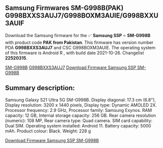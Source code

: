 <h2>Samsung Firmwares SM-G998B(PAK) G998BXXS3AUJ7/G998BOXM3AUIE/G998BXXU3AUIF</h2>
Download the Samsung firmware for the ✅ <strong>Samsung SSP </strong> ⭐ <strong>SM-G998B</strong> with product code <strong>PAK</strong> <strong> from Pakistan</strong>. This firmware has version number PDA <strong>G998BXXS3AUJ7</strong> and CSC G998BOXM3AUIE. The operating system of this firmware is Android R , with build date 2021-10-26. Changelist <strong>22520315</strong>.


[SM-G998B](https://samfirm.shop/samsung/model/SM-G998B)
[G998BXXS3AUJ7](https://samfirm.shop/samsung/pda/G998BXXS3AUJ7)
[Download Firmware Samsung SSP SM-G998B](https://samfirm.shop/samsung/firmware/469056)
<h2>Summary description:</h2>
<p>Samsung Galaxy S21 Ultra 5G SM-G998B. Display diagonal: 17.3 cm (6.8"), Display resolution: 3200 x 1440 pixels, Display type: Dynamic AMOLED 2X. Processor frequency: 2.9 GHz, Processor family: Samsung Exynos. RAM capacity: 12 GB, Internal storage capacity: 256 GB. Rear camera resolution (numeric): 108 MP, Rear camera type: Quad camera. SIM card capability: Dual SIM. Operating system installed: Android 11. Battery capacity: 5000 mAh. Product colour: Black. Weight: 228 g</p>


[Download Firmware Samsung SSP SM-G998B](https://samfirm.shop/samsung/firmware/469056)
